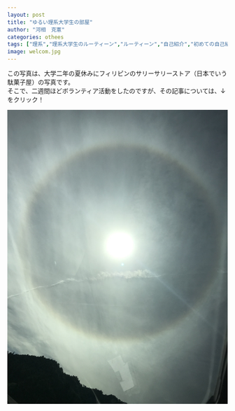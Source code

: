```yaml
---
layout: post
title: "ゆるい理系大学生の部屋"
author: "河相　克憲"
categories: othees
tags: ["理系","理系大学生のルーティーン","ルーティーン","自己紹介","初めての自己紹介"]
image: welcom.jpg
---
```


この写真は、大学二年の夏休みにフィリピンのサリーサリーストア（日本でいう駄菓子屋）の写真です。<br>
そこで、二週間ほどボランティア活動をしたのですが、その記事については、↓をクリック！

![画像](/assets/img/welcom2.jpg)
